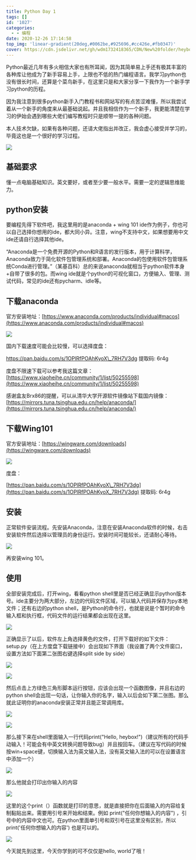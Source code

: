 ```yaml
---
title: Python Day 1
tags: []
id: '1027'
categories:
  - - 编程
date: 2020-12-26 17:14:58
top_img: 'linear-gradient(20deg,#0062be,#925696,#cc426e,#fb0347)'
cover: https://cdn.jsdelivr.net/gh/wdm1732418365/CDN/New%20folder/heybox/day1/V1.webp
---
```


Python最近几年有多火相信大家也有所耳闻，因为其简单易上手还有极其丰富的各种库让他成为了新手容易上手，上限也不低的热门编程语言。我学习python也没有很长时间，还算是个菜鸟新手，在这里只是和大家分享一下我作为一个新手学习python的历程。

因为我注意到很多python新手入门教程书和网站写的有点苦涩难懂，所以我尝试着从一个新手的角度来从最基础说起。并且我相信作为一个新手，我更能清楚在学习的伊始会遇到哪些大佬们编写教程时只是顺带一提的各种问题。

本人技术欠缺，如果有各种问题，还请大佬指出并改正，我会虚心接受并学习的，毕竟这也是一个很好的学习过程。

![](https://cdn.max-c.com/heybox/dailynews/img/330247f759e11b3c2a55132f9e16a648.jpg)

## 基础要求

懂一点电脑基础知识。英文要好，或者至少要一般水平。需要一定的逻辑思维能力。

## **python安装**

要编程先得下软件吧，我这里用的是anaconda + wing 101 ide作为例子，你也可以自己选择你想用的ide，都大同小异。注意，wing不支持中文，如果想要用中文ide还请自行选择其他ide。

“Anaconda是一个免费开源的Python和R语言的发行版本，用于计算科学，Anaconda致力于简化软件包管理系统和部署。Anaconda的包使用软件包管理系统Conda进行管理。”（某基百科）总的来说anaconda就相当于python软件本身+自带了很多的包。而wing ide就是个python的可视化窗口，方便输入、管理、测试代码，常见的ide还有pycharm、idle等。

## 下载anaconda

官方安装地址：[https://www.anaconda.com/products/individual#macos](https://www.anaconda.com/products/individual#macos)

![](https://cdn.max-c.com/heybox/dailynews/img/3fdc09598aac1b6f437fe76893ee9de3.jpg)

国内下载速度可能会比较慢，可以选择度盘：

https://pan.baidu.com/s/1OPlRfPOAhKyoX\_7RH7V3dg 提取码: 6r4g

度盘不限速下载可以参考我这篇文章：[https://www.xiaoheihe.cn/community/1/list/50255598](https://www.xiaoheihe.cn/community/1/list/50255598)

感谢盒友Brx86的提醒，可以从清华大学开源软件镜像站下载国内镜像：[https://mirrors.tuna.tsinghua.edu.cn/help/anaconda/](https://mirrors.tuna.tsinghua.edu.cn/help/anaconda/)

## 下载Wing101

官方安装地址：[https://wingware.com/downloads](https://wingware.com/downloads)

![](https://cdn.max-c.com/heybox/dailynews/img/94f899598593486b2588698f8b322108.jpg)

度盘：

[https://pan.baidu.com/s/1OPlRfPOAhKyoX\_7RH7V3dg](https://pan.baidu.com/s/1OPlRfPOAhKyoX_7RH7V3dg) 提取码: 6r4g

## 安装

正常软件安装流程。先安装Anaconda，注意在安装Anaconda软件的时候，右击安装软件然后选择以管理员的身份运行。安装时间可能较长，还请耐心等待。

![](https://cdn.max-c.com/heybox/dailynews/img/36de29087ac8e368517bc1cd78a515f7.png)

再安装wing 101。

## 使用

全部安装完成后，打开wing，看看python shell里是否已经正确显示python版本号。ide主要分为两大部分，左边的代码文件区域，可以输入代码并保存为py本地文件；还有右边的python shell，是Python的命令行，也就是说是个暂时的命令输入框和执行框，代码文件的运行结果都会出现在这里。

![](https://cdn.max-c.com/heybox/dailynews/img/c6ef822f2169809db5780c6891a4b389.jpg)

正确显示了以后，软件左上角选择黄色的文件，打开下载好的如下文件：setup.py（在上方度盘下载链接中）会出现如下界面（我设置了两个文件窗口，设置方法如下面第二张图右键选择split side by side）

![](https://cdn.max-c.com/heybox/dailynews/img/7a48e1a00fcbfc08e0f5b6c1cb2970f1.jpg)

![](https://cdn.max-c.com/heybox/dailynews/img/fe1c540ab06d1cd6b6992ef5203f69c2.jpg)

然后点击上方绿色三角形脚本运行按钮，应该会出现一个函数图像，并且右边的python shell会出现一句话，让你输入你的名字，输入以后会如下第二张图。那么就此证明你的anaconda安装正常并且能正常调用库。

![](https://cdn.max-c.com/heybox/dailynews/img/fadfdf6fbcb9477d9103516527126e0b.jpg)

![](https://cdn.max-c.com/heybox/dailynews/img/81e562e4997ad2d4bd3be7e43f2d221d.png)

那么接下来在shell里面输入一行代码print("Hello, heybox!")（建议所有的代码手动输入！可能会有中英文转换问题导致bug）并且按回车。（建议在写代码的时候按win+space键，切换输入法为英文输入法，没有英文输入法的可以在设置语言中添加一个）

![](https://cdn.max-c.com/heybox/dailynews/img/f858e95193440d6f0075b92b8ecb5233.png)

那么他就会打印出你输入的内容

![](https://cdn.max-c.com/heybox/dailynews/img/16ddd6fb0c0ebb4e74407890e5ac360f.png)

这里的这个print（）函数就是打印的意思，就是直接把你在后面输入的内容给复制黏贴出来。需要用引号来开始和结束。例如 print("任何你想输入的内容") ，引号中的内容中文也可。在python里面单引号和双引号在这里没有区别，所以 print('任何你想输入的内容') 也是可以的。

![](https://cdn.max-c.com/heybox/dailynews/img/00acafacfec52b1920f96efd6bf1aadd.png)

今天就先到这里，今天你学到的可不仅仅是hello, world了哦！